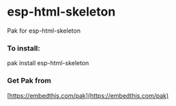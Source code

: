 esp-html-skeleton
===

Pak for esp-html-skeleton

### To install:

pak install esp-html-skeleton

### Get Pak from

[https://embedthis.com/pak](https://embedthis.com/pak)
